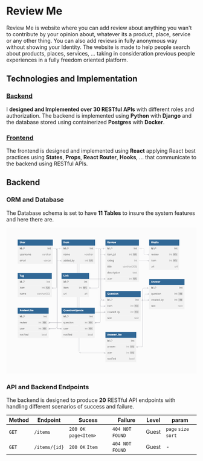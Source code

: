 # Review Me

Review Me is website where you can add review about anything you wan't to contribute by your opinion about, whatever its a product, place, service or any other thing. You can also add reviews in fully anonymous way without showing your Identity. The website is made to help people search about products, places, services, ... taking in consideration previous people experiences in a fully freedom oriented platform.

## Technologies and Implementation

### **[Backend](#Backend)**

I **designed and Implemented over 30 RESTful APIs** with different roles and authorization. The backend is implemented using **Python** with **Django** and the database stored using containerized **Postgres** with **Docker**.

### **[Frontend](#Frontend)**

The frontend is designed and implemented using **React** applying React best practices using **States**, **Props**, **React Router**, **Hooks**, ... that communicate to the backend using RESTful APIs.

## Backend

### ORM and Database

The Database schema is set to have <strong>11 Tables</strong> to insure the system features and here there are.

![review me database schema](./images/reviewme-schema.png)

### API and Backend Endpoints

The backend is designed to produce **20** RESTful API endpoints with handling different scenarios of success and failure.

| **Method** | **Endpoint**  | **Sucess**            | **Failure**     | **Level** | param                |
| ---------- | ------------- | --------------------- | --------------- | --------- | -------------------- |
| `GET`      | `/items`      | `200 OK` `page<Item>` | `404 NOT FOUND` | Guest     | `page` `size` `sort` |
| `GET`      | `/items/{id}` | `200 OK` `Item`       | `404 NOT FOUND` | Guest     | -                    |
